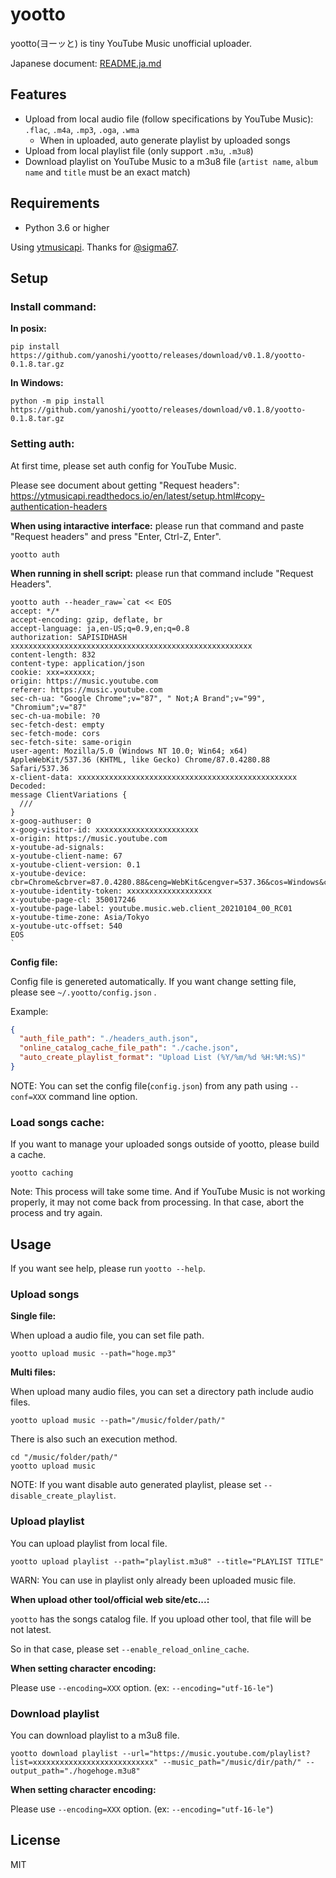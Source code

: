 # yootto
yootto(ヨーッと) is tiny YouTube Music unofficial uploader.

Japanese document: [README.ja.md](README.ja.md)

## Features

- Upload from local audio file (follow specifications by YouTube Music): `.flac`, `.m4a`, `.mp3`, `.oga`, `.wma`
  - When in uploaded, auto generate playlist by uploaded songs
- Upload from local playlist file (only support `.m3u`, `.m3u8`)
- Download playlist on YouTube Music to a m3u8 file (`artist name`, `album name` and `title` must be an exact match)


## Requirements

- Python 3.6 or higher

Using [ytmusicapi](https://github.com/sigma67/ytmusicapi). Thanks for [@sigma67](https://github.com/sigma67).

## Setup

### Install command:

**In posix:**

```
pip install https://github.com/yanoshi/yootto/releases/download/v0.1.8/yootto-0.1.8.tar.gz
```

**In Windows:**

```
python -m pip install https://github.com/yanoshi/yootto/releases/download/v0.1.8/yootto-0.1.8.tar.gz
```

### Setting auth:

At first time, please set auth config for YouTube Music.

Please see document about getting "Request headers": https://ytmusicapi.readthedocs.io/en/latest/setup.html#copy-authentication-headers

**When using intaractive interface:** please run that command and paste "Request headers" and press "Enter, Ctrl-Z, Enter".

```
yootto auth
```

**When running in shell script:** please run that command include "Request Headers".

```
yootto auth --header_raw=`cat << EOS
accept: */*
accept-encoding: gzip, deflate, br
accept-language: ja,en-US;q=0.9,en;q=0.8
authorization: SAPISIDHASH xxxxxxxxxxxxxxxxxxxxxxxxxxxxxxxxxxxxxxxxxxxxxxxxxxxxxx
content-length: 832
content-type: application/json
cookie: xxx=xxxxxx;
origin: https://music.youtube.com
referer: https://music.youtube.com
sec-ch-ua: "Google Chrome";v="87", " Not;A Brand";v="99", "Chromium";v="87"
sec-ch-ua-mobile: ?0
sec-fetch-dest: empty
sec-fetch-mode: cors
sec-fetch-site: same-origin
user-agent: Mozilla/5.0 (Windows NT 10.0; Win64; x64) AppleWebKit/537.36 (KHTML, like Gecko) Chrome/87.0.4280.88 Safari/537.36
x-client-data: xxxxxxxxxxxxxxxxxxxxxxxxxxxxxxxxxxxxxxxxxxxxxxxxx
Decoded:
message ClientVariations {
  ///
}
x-goog-authuser: 0
x-goog-visitor-id: xxxxxxxxxxxxxxxxxxxxxxx
x-origin: https://music.youtube.com
x-youtube-ad-signals: 
x-youtube-client-name: 67
x-youtube-client-version: 0.1
x-youtube-device: cbr=Chrome&cbrver=87.0.4280.88&ceng=WebKit&cengver=537.36&cos=Windows&cosver=10.0&cplatform=DESKTOP
x-youtube-identity-token: xxxxxxxxxxxxxxxxxxx
x-youtube-page-cl: 350017246
x-youtube-page-label: youtube.music.web.client_20210104_00_RC01
x-youtube-time-zone: Asia/Tokyo
x-youtube-utc-offset: 540
EOS
`
```

**Config file:**

Config file is genereted automatically.
If you want change setting file, please see `~/.yootto/config.json` .

Example: 

```json
{
  "auth_file_path": "./headers_auth.json",
  "online_catalog_cache_file_path": "./cache.json",
  "auto_create_playlist_format": "Upload List (%Y/%m/%d %H:%M:%S)"
}
```

NOTE: You can set the config file(`config.json`) from any path using `--conf=XXX` command line option.

### Load songs cache:

If you want to manage your uploaded songs outside of yootto, please build a cache.

```
yootto caching
```

Note: This process will take some time. And if YouTube Music is not working properly, it may not come back from processing. In that case, abort the process and try again.

## Usage

If you want see help, please run `yootto --help`.

### Upload songs

**Single file:**

When upload a audio file, you can set file path.

```
yootto upload music --path="hoge.mp3"
```

**Multi files:**

When upload many audio files, you can set a directory path include audio files.

```
yootto upload music --path="/music/folder/path/"
```

There is also such an execution method.

```
cd "/music/folder/path/"
yootto upload music
```

NOTE: If you want disable auto generated playlist, please set `--disable_create_playlist`.

### Upload playlist

You can upload playlist from local file.

```
yootto upload playlist --path="playlist.m3u8" --title="PLAYLIST TITLE"
```

WARN: You can use in playlist only already been uploaded music file.

**When upload other tool/official web site/etc...:**

`yootto` has the songs catalog file.
If you upload other tool, that file will be not latest.

So in that case, please set `--enable_reload_online_cache`.

**When setting character encoding:**

Please use `--encoding=XXX` option. (ex: `--encoding="utf-16-le"`)

### Download playlist

You can download playlist to a m3u8 file.

```
yootto download playlist --url="https://music.youtube.com/playlist?list=xxxxxxxxxxxxxxxxxxxxxxxxxxx" --music_path="/music/dir/path/" --output_path="./hogehoge.m3u8"
```

**When setting character encoding:**

Please use `--encoding=XXX` option. (ex: `--encoding="utf-16-le"`)

## License

MIT
